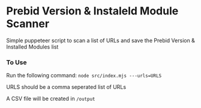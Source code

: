 # Prebid Version & Instaleld Module Scanner
Simple puppeteer script to scan a list of URLs and save the Prebid Version & Installed Modules list

### To Use
Run the following command:
`node src/index.mjs ---urls=URLS` 

URLS should be a comma seperated list of URLs

A CSV file will be created in `/output`